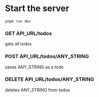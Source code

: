 # Start the server 
```pnpm run dev```

### GET API_URL/todos

gets all todos

### POST API_URL/todos/ANY_STRING

saves ANY_STRING as a todo

### DELETE API_URL/todos/ANY_STRING

deletes ANY_STRING from todos
